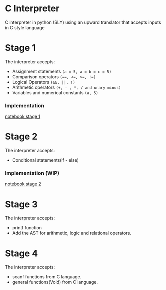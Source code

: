 # C Interpreter
C interpreter in python (SLY) using an upward translator that accepts inputs in C style language


# Stage 1

The interpreter accepts:

- Assignment statements `(a = 5, a = b = c = 5)`
- Comparison operators `(==, <=, >=, !=)`
- Logical Operators `(&&, ||, !)`
- Arithmetic operators `(+, - , *, / and unary minus)`
- Variables and numerical constants `(a, 5)`


### Implementation

[notebook stage 1](src/c_interpreter.ipynb)

# Stage 2

The interpreter accepts:

- Conditional statements(if - else)

### Implementation (WIP)

[notebook stage 2](src/c_interpreter_stage2.ipynb)

# Stage 3

The interpreter accepts:
- printf function
- Add the AST for arithmetic, logic and relational operators. 

# Stage 4

The interpreter accepts:

- scanf functions from C language.
- general functions(Void) from C language.
